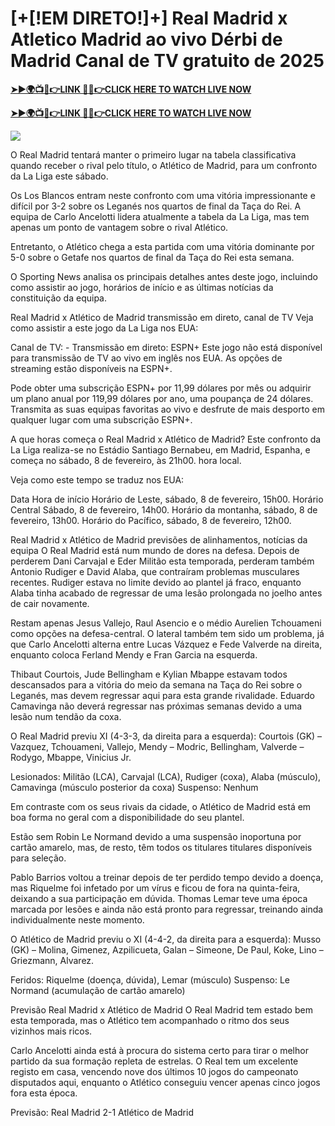 # [+[!EM DIRETO!]+] Real Madrid x Atletico Madrid ao vivo Dérbi de Madrid Canal de TV gratuito de 2025


**[➤►🌍📺📱👉LINK 🔴✅👉CLICK HERE TO WATCH LIVE NOW](http://ultravibetv.com/soccer-pm-zit/?v=Jr+Git)**

**[➤►🌍📺📱👉LINK 🔴✅👉CLICK HERE TO WATCH LIVE NOW](http://ultravibetv.com/soccer-pm-zit/?v=Jr+Git)**

[![](https://blogger.googleusercontent.com/img/b/R29vZ2xl/AVvXsEgw86QcRTQHa_0UF_R0Ce_BfmEP5mTpVruRVIlWCPMMqp8oWxkzZavuKovDSK7oHt7t7csMbgy3jKUoCHU7kED_YXGoogHBc3NxSi3Jurev7bBa3b51d-V1n3mFx857KlyS0FiziJpcUdJgJFovmDw3IASQPNDjw8eVi3p9JbVffFfUQEfkj3-qYllz/s686/soccer.gif)](http://ultravibetv.com/soccer-pm-zit/?v=Jr+Git)

O Real Madrid tentará manter o primeiro lugar na tabela classificativa quando receber o rival pelo título, o Atlético de Madrid, para um confronto da La Liga este sábado.

Os Los Blancos entram neste confronto com uma vitória impressionante e difícil por 3-2 sobre os Leganés nos quartos de final da Taça do Rei. A equipa de Carlo Ancelotti lidera atualmente a tabela da La Liga, mas tem apenas um ponto de vantagem sobre o rival Atlético.

Entretanto, o Atlético chega a esta partida com uma vitória dominante por 5-0 sobre o Getafe nos quartos de final da Taça do Rei esta semana.

O Sporting News analisa os principais detalhes antes deste jogo, incluindo como assistir ao jogo, horários de início e as últimas notícias da constituição da equipa.

Real Madrid x Atlético de Madrid transmissão em direto, canal de TV
Veja como assistir a este jogo da La Liga nos EUA:

Canal de TV: -
Transmissão em direto: ESPN+
Este jogo não está disponível para transmissão de TV ao vivo em inglês nos EUA. As opções de streaming estão disponíveis na ESPN+.

Pode obter uma subscrição ESPN+ por 11,99 dólares por mês ou adquirir um plano anual por 119,99 dólares por ano, uma poupança de 24 dólares. Transmita as suas equipas favoritas ao vivo e desfrute de mais desporto em qualquer lugar com uma subscrição ESPN+.

A que horas começa o Real Madrid x Atlético de Madrid?
Este confronto da La Liga realiza-se no Estádio Santiago Bernabeu, em Madrid, Espanha, e começa no sábado, 8 de fevereiro, às 21h00. hora local.

Veja como este tempo se traduz nos EUA:

  Data Hora de início
Horário de Leste, sábado, 8 de fevereiro, 15h00.
Horário Central Sábado, 8 de fevereiro, 14h00.
Horário da montanha, sábado, 8 de fevereiro, 13h00.
Horário do Pacífico, sábado, 8 de fevereiro, 12h00.

Real Madrid x Atlético de Madrid previsões de alinhamentos, notícias da equipa
O Real Madrid está num mundo de dores na defesa. Depois de perderem Dani Carvajal e Eder Militão esta temporada, perderam também Antonio Rudiger e David Alaba, que contraíram problemas musculares recentes. Rudiger estava no limite devido ao plantel já fraco, enquanto Alaba tinha acabado de regressar de uma lesão prolongada no joelho antes de cair novamente.

Restam apenas Jesus Vallejo, Raul Asencio e o médio Aurelien Tchouameni como opções na defesa-central. O lateral também tem sido um problema, já que Carlo Ancelotti alterna entre Lucas Vázquez e Fede Valverde na direita, enquanto coloca Ferland Mendy e Fran Garcia na esquerda.

Thibaut Courtois, Jude Bellingham e Kylian Mbappe estavam todos descansados ​​para a vitória do meio da semana na Taça do Rei sobre o Leganés, mas devem regressar aqui para esta grande rivalidade. Eduardo Camavinga não deverá regressar nas próximas semanas devido a uma lesão num tendão da coxa.

O Real Madrid previu XI (4-3-3, da direita para a esquerda): Courtois (GK) – Vazquez, Tchouameni, Vallejo, Mendy – Modric, Bellingham, Valverde – Rodygo, Mbappe, Vinicius Jr.

Lesionados: Militão (LCA), Carvajal (LCA), Rudiger (coxa), Alaba (músculo), Camavinga (músculo posterior da coxa)
Suspenso: Nenhum

Em contraste com os seus rivais da cidade, o Atlético de Madrid está em boa forma no geral com a disponibilidade do seu plantel.

Estão sem Robin Le Normand devido a uma suspensão inoportuna por cartão amarelo, mas, de resto, têm todos os titulares titulares disponíveis para seleção.

Pablo Barrios voltou a treinar depois de ter perdido tempo devido a doença, mas Riquelme foi infetado por um vírus e ficou de fora na quinta-feira, deixando a sua participação em dúvida. Thomas Lemar teve uma época marcada por lesões e ainda não está pronto para regressar, treinando ainda individualmente neste momento.

O Atlético de Madrid previu o XI (4-4-2, da direita para a esquerda): Musso (GK) – Molina, Gimenez, Azpilicueta, Galan – Simeone, De Paul, Koke, Lino – Griezmann, Alvarez.

Feridos: Riquelme (doença, dúvida), Lemar (músculo)
Suspenso: Le Normand (acumulação de cartão amarelo)

Previsão Real Madrid x Atlético de Madrid
O Real Madrid tem estado bem esta temporada, mas o Atlético tem acompanhado o ritmo dos seus vizinhos mais ricos.

Carlo Ancelotti ainda está à procura do sistema certo para tirar o melhor partido da sua formação repleta de estrelas. O Real tem um excelente registo em casa, vencendo nove dos últimos 10 jogos do campeonato disputados aqui, enquanto o Atlético conseguiu vencer apenas cinco jogos fora esta época.

Previsão: Real Madrid 2-1 Atlético de Madrid
